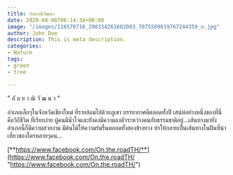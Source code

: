 ```yaml
---
title: กัลยาณิวัฒนา
date: 2020-08-06T06:14:34+00:00
image: "/images/116570716_298334261602003_7075509019767244359_o.jpg"
author: John Doe
description: This is meta description.
categories:
- Nature
tags:
- green
- tree

---
```

" กั ล ย า ณิ วั ฒ น า "

อำเภอเล็กๆในจังหวัดเชียงใหม่ ที่รายล้อมไปด้วยภูเขา บรรยากาศดีตลอดทั้งปี เสน่ห์อย่างหนึ่งของที่นี่คือวิถีชีวิต ที่เรียบง่าย ผู้คนมีน้ำใจและยังคงมีความลงตัวระหว่างคนกับธรรมชาติอยู่...เส้นทางมายังอำเภอนี้ก็มีความสวยงาม มีต้นไม้ให้ความร่มรื่นตลอดทั้งสองข้างทาง ทำให้กลายเป็นเส้นทางในฝันที่น่าเที่ยวของใครหลายๆคน...

[**https://www.facebook.com/On.the.roadTH/**](https://www.facebook.com/On.the.roadTH/ "https://www.facebook.com/On.the.roadTH/")